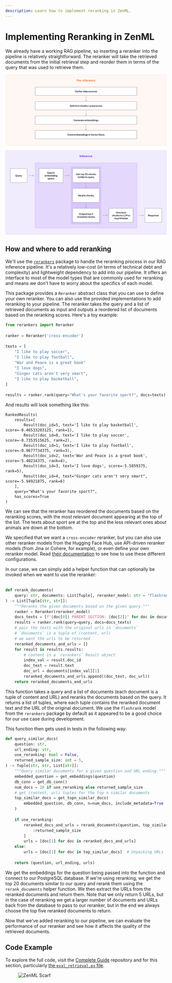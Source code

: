 ```yaml
---
description: Learn how to implement reranking in ZenML.
---
```


# Implementing Reranking in ZenML

We already have a working RAG pipeline, so inserting a reranker into the
pipeline is relatively straightforward. The reranker will take the retrieved
documents from the initial retrieval step and reorder them in terms of the query
that was used to retrieve them.

![](/docs/book/.gitbook/assets/reranking-workflow.png)

## How and where to add reranking

We'll use the [`rerankers`](https://github.com/AnswerDotAI/rerankers/) package
to handle the reranking process in our RAG inference pipeline. It's a relatively
low-cost (in terms of technical debt and complexity) and lightweight dependency
to add into our pipeline. It offers an interface to most of the model types that
are commonly used for reranking and means we don't have to worry about the
specifics of each model.

This package provides a `Reranker` abstract class that you can use to define
your own reranker. You can also use the provided implementations to add
reranking to your pipeline. The reranker takes the query and a list of retrieved
documents as input and outputs a reordered list of documents based on the
reranking scores. Here's a toy example:

```python
from rerankers import Reranker

ranker = Reranker('cross-encoder')

texts = [
    "I like to play soccer",
    "I like to play football",
    "War and Peace is a great book"
    "I love dogs",
    "Ginger cats aren't very smart",
    "I like to play basketball",
]

results = ranker.rank(query="What's your favorite sport?", docs=texts)
```

And results will look something like this:

```
RankedResults(
    results=[
        Result(doc_id=5, text='I like to play basketball', score=-0.46533203125, rank=1),
        Result(doc_id=0, text='I like to play soccer', score=-0.7353515625, rank=2),
        Result(doc_id=1, text='I like to play football', score=-0.9677734375, rank=3),
        Result(doc_id=2, text='War and Peace is a great book', score=-5.40234375, rank=4),
        Result(doc_id=3, text='I love dogs', score=-5.5859375, rank=5),
        Result(doc_id=4, text="Ginger cats aren't very smart", score=-5.94921875, rank=6)
    ],
    query="What's your favorite sport?",
    has_scores=True
)
```

We can see that the reranker has reordered the documents based on the reranking
scores, with the most relevant document appearing at the top of the list. The
texts about sport are at the top and the less relevant ones about animals are
down at the bottom.

We specified that we want a `cross-encoder` reranker, but you can also use other
reranker models from the Hugging Face Hub, use API-driven reranker models (from
Jina or Cohere, for example), or even define your own reranker model. Read
[their documentation](https://github.com/AnswerDotAI/rerankers/) to see how to
use these different configurations.

In our case, we can simply add a helper function that can optionally be invoked
when we want to use the reranker:

```python

def rerank_documents(
    query: str, documents: List[Tuple], reranker_model: str = "flashrank"
) -> List[Tuple[str, str]]:
    """Reranks the given documents based on the given query."""
    ranker = Reranker(reranker_model)
    docs_texts = [f"{doc[0]} PARENT SECTION: {doc[2]}" for doc in documents]
    results = ranker.rank(query=query, docs=docs_texts)
    # pair the texts with the original urls in `documents`
    # `documents` is a tuple of (content, url)
    # we want the urls to be returned
    reranked_documents_and_urls = []
    for result in results.results:
        # content is a `rerankers` Result object
        index_val = result.doc_id
        doc_text = result.text
        doc_url = documents[index_val][1]
        reranked_documents_and_urls.append((doc_text, doc_url))
    return reranked_documents_and_urls
```

This function takes a query and a list of documents (each document is a tuple of
content and URL) and reranks the documents based on the query. It returns a list
of tuples, where each tuple contains the reranked document text and the URL of
the original document. We use the `flashrank` model from the `rerankers` package
by default as it appeared to be a good choice for our use case during
development.

This function then gets used in tests in the following way:

```python
def query_similar_docs(
    question: str,
    url_ending: str,
    use_reranking: bool = False,
    returned_sample_size: int = 5,
) -> Tuple[str, str, List[str]]:
    """Query similar documents for a given question and URL ending."""
    embedded_question = get_embeddings(question)
    db_conn = get_db_conn()
    num_docs = 20 if use_reranking else returned_sample_size
    # get (content, url) tuples for the top n similar documents
    top_similar_docs = get_topn_similar_docs(
        embedded_question, db_conn, n=num_docs, include_metadata=True
    )

    if use_reranking:
        reranked_docs_and_urls = rerank_documents(question, top_similar_docs)[
            :returned_sample_size
        ]
        urls = [doc[1] for doc in reranked_docs_and_urls]
    else:
        urls = [doc[1] for doc in top_similar_docs]  # Unpacking URLs

    return (question, url_ending, urls)
```

We get the embeddings for the question being passed into the function and
connect to our PostgreSQL database. If we're using reranking, we get the top 20
documents similar to our query and rerank them using the `rerank_documents`
helper function. We then extract the URLs from the reranked documents and return
them. Note that we only return 5 URLs, but in the case of reranking we get a
larger number of documents and URLs back from the database to pass to our
reranker, but in the end we always choose the top five reranked documents to
return.

Now that we've added reranking to our pipeline, we can evaluate the performance
of our reranker and see how it affects the quality of the retrieved documents.

## Code Example

To explore the full code, visit the [Complete
Guide](https://github.com/zenml-io/zenml-projects/blob/main/llm-complete-guide/)
repository and for this section, particularly [the `eval_retrieval.py` file](https://github.com/zenml-io/zenml-projects/blob/main/llm-complete-guide/steps/eval_retrieval.py).

<!-- For scarf -->
<figure><img alt="ZenML Scarf" referrerpolicy="no-referrer-when-downgrade" src="https://static.scarf.sh/a.png?x-pxid=f0b4f458-0a54-4fcd-aa95-d5ee424815bc" /></figure>
